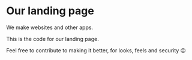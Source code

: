 # Our landing page
We make websites and other apps.

This is the code for our landing page.

Feel free to contribute to making it better, for looks, feels and security 😉

